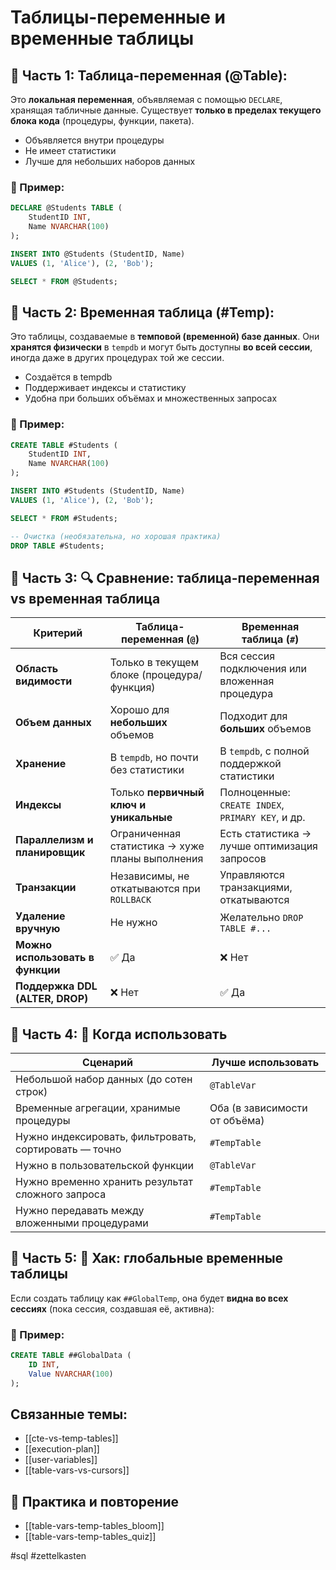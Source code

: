 # Таблицы-переменные и временные таблицы

## 📑 Часть 1: Таблица-переменная (@Table):

Это **локальная переменная**, объявляемая с помощью `DECLARE`, хранящая табличные данные. Существует **только в пределах текущего блока кода** (процедуры, функции, пакета).

- Объявляется внутри процедуры
- Не имеет статистики
- Лучше для небольших наборов данных
### 📌 Пример:
```sql
DECLARE @Students TABLE (
    StudentID INT,
    Name NVARCHAR(100)
);

INSERT INTO @Students (StudentID, Name)
VALUES (1, 'Alice'), (2, 'Bob');

SELECT * FROM @Students;
```

## 📑 Часть 2: Временная таблица (#Temp):

Это таблицы, создаваемые в **темповой (временной) базе данных**. Они **хранятся физически** в `tempdb` и могут быть доступны **во всей сессии**, иногда даже в других процедурах той же сессии.

- Создаётся в tempdb
- Поддерживает индексы и статистику
- Удобна при больших объёмах и множественных запросах

### 📌 Пример:
```sql
CREATE TABLE #Students (
    StudentID INT,
    Name NVARCHAR(100)
);

INSERT INTO #Students (StudentID, Name)
VALUES (1, 'Alice'), (2, 'Bob');

SELECT * FROM #Students;

-- Очистка (необязательна, но хорошая практика)
DROP TABLE #Students;
```


## 📑 Часть 3: 🔍 Сравнение: таблица-переменная vs временная таблица

| Критерий                         | Таблица-переменная (`@`)                        | Временная таблица (`#`)                           |
| -------------------------------- | ----------------------------------------------- | ------------------------------------------------- |
| **Область видимости**            | Только в текущем блоке (процедура/функция)      | Вся сессия подключения или вложенная процедура    |
| **Объем данных**                 | Хорошо для **небольших** объемов                | Подходит для **больших** объемов                  |
| **Хранение**                     | В `tempdb`, но почти без статистики             | В `tempdb`, с полной поддержкой статистики        |
| **Индексы**                      | Только **первичный ключ и уникальные**          | Полноценные: `CREATE INDEX`, `PRIMARY KEY`, и др. |
| **Параллелизм и планировщик**    | Ограниченная статистика → хуже планы выполнения | Есть статистика → лучше оптимизация запросов      |
| **Транзакции**                   | Независимы, не откатываются при `ROLLBACK`      | Управляются транзакциями, откатываются            |
| **Удаление вручную**             | Не нужно                                        | Желательно `DROP TABLE #...`                      |
| **Можно использовать в функции** | ✅ Да                                            | ❌ Нет                                             |
| **Поддержка DDL (ALTER, DROP)**  | ❌ Нет                                           | ✅ Да                                              |
## 📑 Часть 4: 🎯 Когда использовать

|Сценарий|Лучше использовать|
|---|---|
|Небольшой набор данных (до сотен строк)|`@TableVar`|
|Временные агрегации, хранимые процедуры|Оба (в зависимости от объёма)|
|Нужно индексировать, фильтровать, сортировать — точно|`#TempTable`|
|Нужно в пользовательской функции|`@TableVar`|
|Нужно временно хранить результат сложного запроса|`#TempTable`|
|Нужно передавать между вложенными процедурами|`#TempTable`|

## 📑 Часть 5: 🧠 Хак: глобальные временные таблицы

Если создать таблицу как `##GlobalTemp`, она будет **видна во всех сессиях** (пока сессия, создавшая её, активна):

### 📌 Пример:
```sql
CREATE TABLE ##GlobalData (
    ID INT,
    Value NVARCHAR(100)
);
```


## Связанные темы:
- [[cte-vs-temp-tables]]
- [[execution-plan]]
- [[user-variables]]
- [[table-vars-vs-cursors]]

## 🔁 Практика и повторение
- [[table-vars-temp-tables_bloom]]
- [[table-vars-temp-tables_quiz]]

#sql #zettelkasten